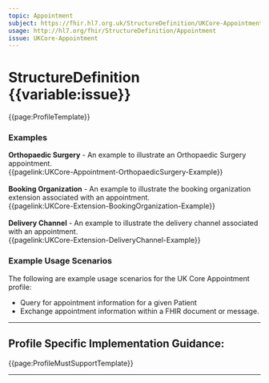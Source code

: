 ```yaml
---
topic: Appointment
subject: https://fhir.hl7.org.uk/StructureDefinition/UKCore-Appointment
usage: http://hl7.org/fhir/StructureDefinition/Appointment
issue: UKCore-Appointment
---
```


# StructureDefinition {{variable:issue}}

<nocheck>
{{page:ProfileTemplate}}

<div id="Examples" class="tabcontent">
  <h3>Examples</h3>
  <b>Orthopaedic Surgery</b> - An example to illustrate an Orthopaedic Surgery appointment.<br/>
{{pagelink:UKCore-Appointment-OrthopaedicSurgery-Example}}
<br/><br/>
<b>Booking Organization</b> - An example to illustrate the booking organization extension associated with an appointment.<br/>
{{pagelink:UKCore-Extension-BookingOrganization-Example}}
<br/><br/>
<b>Delivery Channel</b> - An example to illustrate the delivery channel associated with an appointment.<br/>
{{pagelink:UKCore-Extension-DeliveryChannel-Example}}
</div>
</nocheck>


<div id="ProfileGuidance">

### Example Usage Scenarios ###
The following are example usage scenarios for the UK Core Appointment profile:
- Query for appointment information for a given Patient
- Exchange appointment information within a FHIR document or message.

<hr class="thickline">

## Profile Specific Implementation Guidance: ##

{{page:ProfileMustSupportTemplate}}

</div>

---


